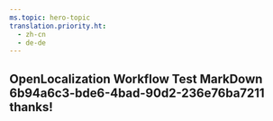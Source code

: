 ```yaml
---
ms.topic: hero-topic
translation.priority.ht: 
  - zh-cn
  - de-de
---
```

## OpenLocalization Workflow Test MarkDown 6b94a6c3-bde6-4bad-90d2-236e76ba7211 thanks!
